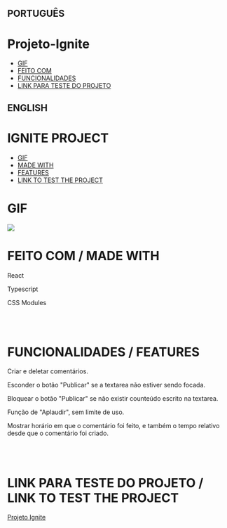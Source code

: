 ## PORTUGUÊS
# Projeto-Ignite
* [GIF](#GIF)
* [FEITO COM](#FEITO-COM)
* [FUNCIONALIDADES](#FUNCIONALIDADES-/-FEATURES)
* [LINK PARA TESTE DO PROJETO](#LINK-PARA-TESTE-DO-PROJETO-/-LINK-TO-TEST-THE-PROJECT)

## ENGLISH
# IGNITE PROJECT
* [GIF](#GIF)
* [MADE WITH](#FEITO-COM-/-MADE-WITH)
* [FEATURES](#FUNCIONALIDADES-/-FEATURES)
* [LINK TO TEST THE PROJECT](#LINK-PARA-TESTE-DO-PROJETO-/-LINK-TO-TEST-THE-PROJECT)


# GIF
<img src="src/assets/ignite.gif"/>


# FEITO COM / MADE WITH
<p>React</p>
<p>Typescript</p>
<p>CSS Modules</p>
<br>
<br>


# FUNCIONALIDADES / FEATURES
<p>Criar e deletar comentários.</p>
<p>Esconder o botão "Publicar" se a textarea não estiver sendo focada.</p>
<p>Bloquear o botão "Publicar" se não existir counteúdo escrito na textarea.</p>
<p>Função de "Aplaudir", sem limite de uso.</p>
<p>Mostrar horário em que o comentário foi feito, e também o tempo relativo desde que o comentário foi criado.</p>
<br>
<br>


# LINK PARA TESTE DO PROJETO / LINK TO TEST THE PROJECT
<a href="https://papaya-baklava-0561c1.netlify.app/">Projeto Ignite</a>


